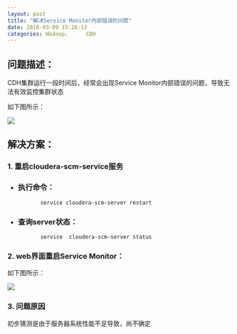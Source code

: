 ```yaml
---
layout: post
title: "解决Service Monitor内部错误的问题"  
date: 2016-03-09 15:26:13  
categories: Hadoop，     CDH
---
```

## **问题描述：** 
CDH集群运行一段时间后，经常会出现Service Monitor内部错误的问题，导致无法有效监控集群状态

如下图所示：


![](http://i.imgur.com/Pnml8NG.jpg)  




## **解决方案：**

### **1. 重启cloudera-scm-service服务** 


- ### 执行命令： 
   
             
             service cloudera-scm-server restart 
   
   

- ### 查询server状态：

             service  cloudera-scm-server status
  

### **2. web界面重启Service Monitor：** 

如下图所示：

![](http://i.imgur.com/AvNeXuc.jpg)


### **3. 问题原因** ##
   初步猜测是由于服务器系统性能不足导致，尚不确定



